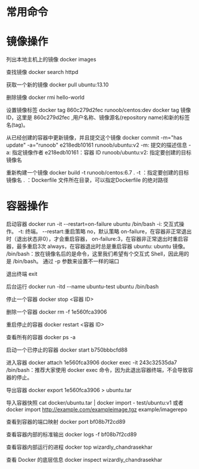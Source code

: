 # 常用命令

# 镜像操作
列出本地主机上的镜像
docker images 

查找镜像
docker search httpd

获取一个新的镜像
docker pull ubuntu:13.10

删除镜像
docker rmi hello-world

设置镜像标签
docker tag 860c279d2fec runoob/centos:dev
docker tag 镜像ID，这里是 860c279d2fec ,用户名称、镜像源名(repository name)和新的标签名(tag)。

从已经创建的容器中更新镜像，并且提交这个镜像
docker commit -m="has update" -a="runoob" e218edb10161 runoob/ubuntu:v2
-m: 提交的描述信息
-a: 指定镜像作者
e218edb10161：容器 ID
runoob/ubuntu:v2: 指定要创建的目标镜像名

重新构建一个镜像
docker build -t runoob/centos:6.7 .
-t ：指定要创建的目标镜像名
. ：Dockerfile 文件所在目录，可以指定Dockerfile 的绝对路径

# 容器操作

启动容器
docker run -it --restart=on-failure ubuntu /bin/bash
-i: 交互式操作。
-t: 终端。
--restart:重启策略 no，默认策略 on-failure，在容器非正常退出时（退出状态非0），才会重启容器， on-failure:3，在容器非正常退出时重启容器，最多重启3次 always，在容器退出时总是重启容器
ubuntu: ubuntu 镜像。
/bin/bash：放在镜像名后的是命令，这里我们希望有个交互式 Shell，因此用的是 /bin/bash。
通过 -p 参数来设置不一样的端口

退出终端
exit

后台运行
docker run -itd --name ubuntu-test ubuntu /bin/bash

停止一个容器
docker stop <容器 ID>

删除一个容器
docker rm -f 1e560fca3906

重启停止的容器
docker restart <容器 ID> 

查看所有的容器
docker ps -a

启动一个已停止的容器
docker start b750bbbcfd88 

进入容器
docker attach 1e560fca3906 
docker exec -it 243c32535da7 /bin/bash：推荐大家使用 docker exec 命令，因为此退出容器终端，不会导致容器的停止。

导出容器
docker export 1e560fca3906 > ubuntu.tar

导入容器快照
cat docker/ubuntu.tar | docker import - test/ubuntu:v1
或者
docker import http://example.com/exampleimage.tgz example/imagerepo

查看到容器的端口映射
docker port bf08b7f2cd89

查看容器内部的标准输出
docker logs -f bf08b7f2cd89

查看容器内部运行的进程
docker top wizardly_chandrasekhar

查看 Docker 的底层信息
docker inspect wizardly_chandrasekhar